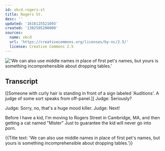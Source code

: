 ```yaml
---
id: xkcd.rogers-st
title: Rogers St.
desc: ''
updated: '1616125521693'
created: '1302505200000'
sources:
  name: xkcd
  url: 'https://creativecommons.org/licenses/by-nc/2.5/'
  license: Creative Commons 2.5
---
```

!['We can also use middle names in place of first pet's names, but yours is something incomprehensible about dropping tables.'](https://imgs.xkcd.com/comics/rogers_st.png)

## Transcript
[[Someone with curly hair is standing in front of a sign labeled 'Auditions'.  A judge of some sort speaks from off-panel.]]
Judge: 
Seriously?

Judge: Sorry, no, that's a huge mood killer.
Judge: 
Next!

Before I have a kid, I'm moving to Rogers Street in Cambridge, MA, and then getting a cat named "Mister"
Just to guarantee the kid will never go into porn.

{{Title text: 'We can also use middle names in place of first pet's names, but yours is something incomprehensible about dropping tables.'}}
